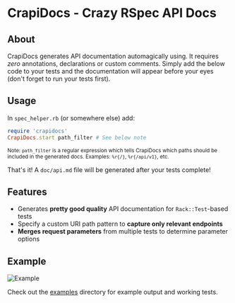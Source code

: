 # CrapiDocs - Crazy RSpec API Docs

## About

CrapiDocs generates API documentation automagically using. It requires _zero_ annotations,
declarations or custom comments. Simply add the below code to your tests and the documentation will
appear before your eyes (don't forget to run your tests first).

## Usage

In `spec_helper.rb` (or somewhere else) add:

```ruby
require 'crapidocs'
CrapiDocs.start path_filter # See below note
```

<small>Note: `path_filter` is a regular expression which tells CrapiDocs which paths should be
included in the generated docs. Examples: `%r{/}`, `%r{/api/v1}`, etc.</small>

That's it! A `doc/api.md` file will be generated after your tests complete!

## Features

* Generates **pretty good quality** API documentation for `Rack::Test`-based tests
* Specify a custom URI path pattern to **capture only relevant endpoints**
* **Merges request parameters** from multiple tests to determine parameter options

## Example

![Example](http://i.imgur.com/X5spkte.jpg)

Check out the [examples](/example) directory for example output and working tests.

